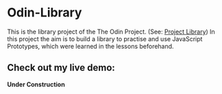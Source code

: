 # Odin-Library

This is the library project of the The Odin Project. (See: [Project Library](https://www.theodinproject.com/lessons/node-path-javascript-library)) 
In this project the aim is to build a library to practise and use JavaScript Prototypes, which were learned in the lessons beforehand.

## Check out my live demo:

**Under Construction**

